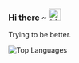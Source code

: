 ### Hi there ~ <img src="https://user-images.githubusercontent.com/1303154/88677602-1635ba80-d120-11ea-84d8-d263ba5fc3c0.gif" width="24px" alt="hi">

Trying to be better.

![Top Languages](https://github-readme-stats.vercel.app/api/top-langs/?username=bond-009&hide_border=true&layout=compact&theme=dark)